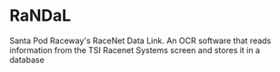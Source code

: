 # RaNDaL
Santa Pod Raceway's RaceNet Data Link. An OCR software that reads information from the TSI Racenet Systems screen and stores it in a database
